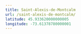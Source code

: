 ```yaml
---
title: Saint-Alexis-de-Montcalm
url: /saint-alexis-de-montcalm/
latitude: 45.933620000000005
longitude: -73.61378780000001
---
```

